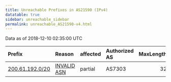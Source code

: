 ```yaml
---
title: Unreachable Prefixes in AS21590 (IPv4)
datatable: true
sidebar: unreachable_sidebar
permalink: unreachable_AS21590-v4.html
---
```


Data as of 2018-12-10 02:35:00 UTC


<div class="datatable-begin"></div>

| Prefix                                                   | Reason                                                                                                 | affected   | Authorized AS   |   MaxLength | Anchor                                         |   unreachable /24s |
|:---------------------------------------------------------|:-------------------------------------------------------------------------------------------------------|:-----------|:----------------|------------:|:-----------------------------------------------|-------------------:|
| [200.61.192.0/20](https://stat.ripe.net/200.61.192.0/20) | [INVALID ASN](https://rpki-validator.ripe.net/announcement-preview?asn=AS21590&prefix=200.61.192.0/20) | partial    | AS7303          |          32 | [LACNIC](unreachable_LACNIC_RPKI_Root-v4.html) |                 16 |

<div class="datatable-end"></div>